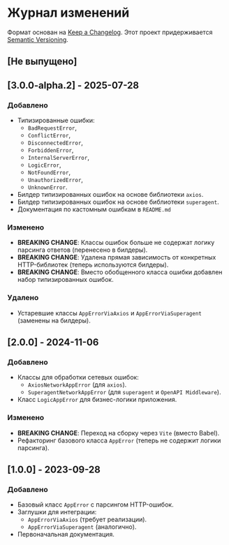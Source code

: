 # Журнал изменений

Формат основан на [Keep a Changelog](https://keepachangelog.com/ru/1.1.0/).
Этот проект придерживается [Semantic Versioning](https://semver.org/spec/v2.0.0.html).

## [Не выпущено]

## [3.0.0-alpha.2] - 2025-07-28

### Добавлено

- Типизированные ошибки:
  - `BadRequestError`,
  - `ConflictError`,
  - `DisconnectedError`,
  - `ForbiddenError`,
  - `InternalServerError`,
  - `LogicError`,
  - `NotFoundError`,
  - `UnauthorizedError`,
  - `UnknownError`.
- Билдер типизированных ошибок на основе библиотеки `axios`.
- Билдер типизированных ошибок на основе библиотеки `superagent`.
- Документация по кастомным ошибкам в `README.md`

### Изменено

- **BREAKING CHANGE**: Классы ошибок больше не содержат логику парсинга ответов (перенесено в билдеры).
- **BREAKING CHANGE**: Удалена прямая зависимость от конкретных HTTP-библиотек (теперь используются билдеры).
- **BREAKING CHANGE**: Вместо обобщенного класса ошибки добавлен набор типизированных ошибок.

### Удалено

- Устаревшие классы `AppErrorViaAxios` и `AppErrorViaSuperagent` (заменены на билдеры).

## [2.0.0] - 2024-11-06

### Добавлено

- Классы для обработки сетевых ошибок:
  - `AxiosNetworkAppError` (для `axios`).
  - `SuperagentNetworkAppError` (для `superagent` и `OpenAPI Middleware`).
- Класс `LogicAppError` для бизнес-логики приложения.

### Изменено

- **BREAKING CHANGE**: Переход на сборку через `Vite` (вместо Babel).
- Рефакторинг базового класса `AppError` (теперь не содержит логики парсинга).

## [1.0.0] - 2023-09-28

### Добавлено

- Базовый класс `AppError` с парсингом HTTP-ошибок.
- Заглушки для интеграции:
  - `AppErrorViaAxios` (требует реализации).
  - `AppErrorViaSuperagent` (аналогично).
- Первоначальная документация.
